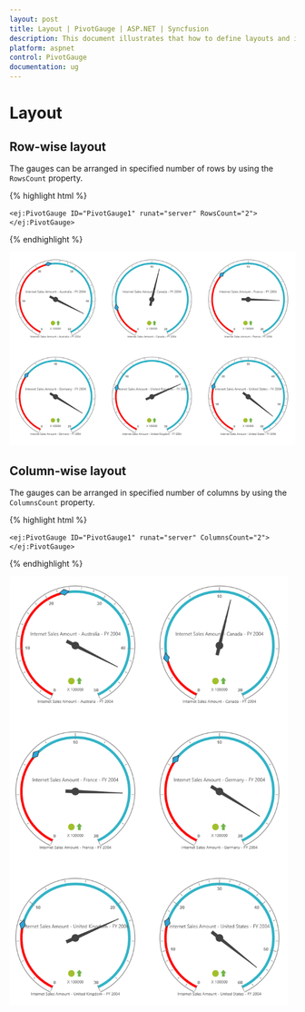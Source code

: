 ```yaml
---
layout: post
title: Layout | PivotGauge | ASP.NET | Syncfusion
description: This document illustrates that how to define layouts and its functionalities in ASP.NET PivotGauge control
platform: aspnet
control: PivotGauge
documentation: ug
---
```


# Layout

## Row-wise layout

The gauges can be arranged in specified number of rows by using the `RowsCount` property.

{% highlight html %}

    <ej:PivotGauge ID="PivotGauge1" runat="server" RowsCount="2">
    </ej:PivotGauge>

{% endhighlight %}

![ASPNET PivotGauge Layout RowBasedImage](Layout_images/RowBased.png) 

## Column-wise layout

The gauges can be arranged in specified number of columns by using the `ColumnsCount` property.

{% highlight html %}

    <ej:PivotGauge ID="PivotGauge1" runat="server" ColumnsCount="2">
    </ej:PivotGauge>

{% endhighlight %}

![ASPNET PivotGauge Layout ColumnBasedImage](Layout_images/ColumnBased.png)

